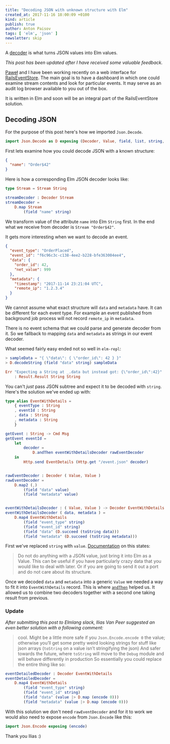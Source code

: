 ```yaml
---
title: "Decoding JSON with unknown structure with Elm"
created_at: 2017-11-16 18:00:09 +0100
kind: article
publish: true
author: Anton Paisov
tags: [ 'elm', 'json' ]
newsletter: skip
---
```


A
[decoder](http://package.elm-lang.org/packages/elm-lang/core/5.1.1/Json-Decode)
is what turns JSON values into Elm values.

<!-- more -->

_This post has been updated after I have received some valuable feedback._

[Paweł](/by/pacana/) and I have been working recently on a web interface for
[RailsEventStore](https://railseventstore.org). The main goal is to have a
dashboard in which one could examine stream contents and look for particular
events. It may serve as an audit log browser available to you out of the box.

It is written in Elm and soon will be an integral part of the RailsEventStore
solution.

## Decoding JSON

For the purpose of this post here's how we imported `Json.Decode`.

```elm
import Json.Decode as D exposing (Decoder, Value, field, list, string, at, value)
```

First lets examine how you could decode JSON with a known structure:

```json
{
  "name": "Order$42"
}
```

Here is how a corresponding Elm JSON decoder looks like:

```elm
type Stream = Stream String

streamDecoder : Decoder Stream
streamDecoder =
    D.map Stream
        (field "name" string)
```

We transform value of the attribute `name` into Elm `String` first. In the end
what we receive from decoder is `Stream "Order$42"`.

It gets more interesting when we want to decode an event.

```json
{
  "event_type": "OrderPlaced",
  "event_id": "f6c96c3c-c138-4ee2-b228-bfe363004ee4",
  "data": {
    "order_id": 42,
    "net_value": 999
  },
  "metadata": {
    "timestamp": "2017-11-14 23:21:04 UTC",
    "remote_ip": "1.2.3.4"
  }
}
```

We cannot assume what exact structure will `data` and `metadata` have. It can be
different for each event type. For example an event published from background
job process will not record `remote_ip` in `metadata`.

There is no event schema that we could parse and generate decoder from it. So we
fallback to mapping `data` and `metadata` as strings in our event decoder.

What seemed fairly easy ended not so well in `elm-repl`:

```elm
> sampleData = "{ \"data\": { \"order_id\": 42 } }"
> D.decodeString (field "data" string) sampleData

Err "Expecting a String at _.data but instead got: {\"order_id\":42}"
    : Result.Result String String
```

You can't _just_ pass JSON subtree and expect it to be decoded with `string`.
Here's the solution we've ended up with:

```elm
type alias EventWithDetails =
    { eventType : String
    , eventId : String
    , data : String
    , metadata : String
    }

getEvent : String -> Cmd Msg
getEvent eventId =
    let
        decoder =
            D.andThen eventWithDetailsDecoder rawEventDecoder
    in
        Http.send EventDetails (Http.get "/event.json" decoder)


rawEventDecoder : Decoder ( Value, Value )
rawEventDecoder =
    D.map2 (,)
        (field "data" value)
        (field "metadata" value)


eventWithDetailsDecoder : ( Value, Value ) -> Decoder EventWithDetails
eventWithDetailsDecoder ( data, metadata ) =
    D.map4 EventWithDetails
        (field "event_type" string)
        (field "event_id" string)
        (field "data" (D.succeed (toString data)))
        (field "metadata" (D.succeed (toString metadata)))
```

First we've replaced `string` with `value`.
[Documentation](http://package.elm-lang.org/packages/elm-lang/core/5.1.1/Json-Decode#value)
on this states:

> Do not do anything with a JSON value, just bring it into Elm as a Value. This
> can be useful if you have particularly crazy data that you would like to deal
> with later. Or if you are going to send it out a port and do not care about
> its structure.

Once we decoded `data` and `metadata` into a generic `Value` we needed a way to
fit it into `EventWithDetails` record. This is where
[`andThen`](http://package.elm-lang.org/packages/elm-lang/core/5.1.1/Json-Decode#andThen)
helped us. It allowed us to combine two decoders together with a second one
taking result from previous.


### Update

_After submitting this post to Elmlang slack, Ilias Van Peer suggested an even better solution with a following comment:_

> cool. Might be a little more safe if you `Json.Encode.encode 0` the value; otherwise you’ll get some pretty weird looking strings for stuff like json arrays
> (`toString` on a value isn’t stringifying the json)
> And safer towards the future, where `toString` will move to the `Debug` module and will behave differently in production
> So essentially you could replace the entire thing like so:

```elm
eventDetailedDecoder : Decoder EventWithDetails
eventDetailedDecoder =
    D.map4 EventWithDetails
        (field "event_type" string)
        (field "event_id" string)
        (field "data" (value |> D.map (encode 0)))
        (field "metadata" (value |> D.map (encode 0)))
```

With this solution we don't need `rawEventDecoder` and for it to work we would also need to expose `encode` from `Json.Encode` like this:

```elm
import Json.Encode exposing (encode)
```

Thank you Ilias :)

